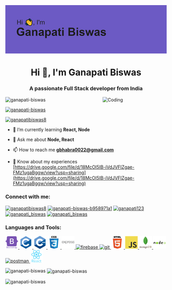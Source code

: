 [![MasterHead](https://raw.githubusercontent.com/Ganapati-Biswas/Ganapati-Biswas/main/header.png)](https://github.com/Ganapati-Biswas)
<h1 align="center">Hi 👋, I'm Ganapati Biswas</h1>
<h3 align="center">A passionate Full Stack developer from India</h3>
<img align="right" alt="Coding" width="200" src="https://camo.githubusercontent.com/c1dcb74cc1c1835b1d716f5051499a2814c683c806b15f04b0eba492863703e9/68747470733a2f2f63646e2e6472696262626c652e636f6d2f75736572732f3733303730332f73637265656e73686f74732f363538313234332f6176656e746f2e676966">

<p align="left"> <img src="https://komarev.com/ghpvc/?username=ganapati-biswas&label=Profile%20views&color=0e75b6&style=flat" alt="ganapati-biswas" /> </p>

<p align="left"> <a href="https://github.com/ryo-ma/github-profile-trophy"><img src="https://github-profile-trophy.vercel.app/?username=ganapati-biswas" alt="ganapati-biswas" /></a> </p>

<p align="left"> <a href="https://twitter.com/ganapatibiswas8" target="blank"><img src="https://img.shields.io/twitter/follow/ganapatibiswas8?logo=twitter&style=for-the-badge" alt="ganapatibiswas8" /></a> </p>

- 🌱 I’m currently learning **React, Node**

- 💬 Ask me about **Node, React**

- 📫 How to reach me **gbhabra0022@gmail.com**

- 📄 Know about my experiences [https://drive.google.com/file/d/18McOI5IB-iVdJVFIZgae-FMz1ugaBggw/view?usp=sharing](https://drive.google.com/file/d/18McOI5IB-iVdJVFIZgae-FMz1ugaBggw/view?usp=sharing)

<h3 align="left">Connect with me:</h3>
<p align="left">
<a href="https://twitter.com/ganapatibiswas8" target="blank"><img align="center" src="https://raw.githubusercontent.com/rahuldkjain/github-profile-readme-generator/master/src/images/icons/Social/twitter.svg" alt="ganapatibiswas8" height="30" width="40" /></a>
<a href="https://linkedin.com/in/ganapati-biswas-b958971a1" target="blank"><img align="center" src="https://raw.githubusercontent.com/rahuldkjain/github-profile-readme-generator/master/src/images/icons/Social/linked-in-alt.svg" alt="ganapati-biswas-b958971a1" height="30" width="40" /></a>
<a href="https://www.codechef.com/users/ganapati123" target="blank"><img align="center" src="https://cdn.jsdelivr.net/npm/simple-icons@3.1.0/icons/codechef.svg" alt="ganapati123" height="30" width="40" /></a>
<a href="https://codeforces.com/profile/ganapati_biswas" target="blank"><img align="center" src="https://raw.githubusercontent.com/rahuldkjain/github-profile-readme-generator/master/src/images/icons/Social/codeforces.svg" alt="ganapati_biswas" height="30" width="40" /></a>
<a href="https://www.leetcode.com/ganapati_biswas" target="blank"><img align="center" src="https://raw.githubusercontent.com/rahuldkjain/github-profile-readme-generator/master/src/images/icons/Social/leet-code.svg" alt="ganapati_biswas" height="30" width="40" /></a>
</p>

<h3 align="left">Languages and Tools:</h3>
<p align="left"> <a href="https://getbootstrap.com" target="_blank" rel="noreferrer"> <img src="https://raw.githubusercontent.com/devicons/devicon/master/icons/bootstrap/bootstrap-plain-wordmark.svg" alt="bootstrap" width="40" height="40"/> </a> <a href="https://www.cprogramming.com/" target="_blank" rel="noreferrer"> <img src="https://raw.githubusercontent.com/devicons/devicon/master/icons/c/c-original.svg" alt="c" width="40" height="40"/> </a> <a href="https://www.w3schools.com/cpp/" target="_blank" rel="noreferrer"> <img src="https://raw.githubusercontent.com/devicons/devicon/master/icons/cplusplus/cplusplus-original.svg" alt="cplusplus" width="40" height="40"/> </a> <a href="https://www.w3schools.com/css/" target="_blank" rel="noreferrer"> <img src="https://raw.githubusercontent.com/devicons/devicon/master/icons/css3/css3-original-wordmark.svg" alt="css3" width="40" height="40"/> </a> <a href="https://expressjs.com" target="_blank" rel="noreferrer"> <img src="https://raw.githubusercontent.com/devicons/devicon/master/icons/express/express-original-wordmark.svg" alt="express" width="40" height="40"/> </a> <a href="https://firebase.google.com/" target="_blank" rel="noreferrer"> <img src="https://www.vectorlogo.zone/logos/firebase/firebase-icon.svg" alt="firebase" width="40" height="40"/> </a> <a href="https://git-scm.com/" target="_blank" rel="noreferrer"> <img src="https://www.vectorlogo.zone/logos/git-scm/git-scm-icon.svg" alt="git" width="40" height="40"/> </a> <a href="https://www.w3.org/html/" target="_blank" rel="noreferrer"> <img src="https://raw.githubusercontent.com/devicons/devicon/master/icons/html5/html5-original-wordmark.svg" alt="html5" width="40" height="40"/> </a> <a href="https://developer.mozilla.org/en-US/docs/Web/JavaScript" target="_blank" rel="noreferrer"> <img src="https://raw.githubusercontent.com/devicons/devicon/master/icons/javascript/javascript-original.svg" alt="javascript" width="40" height="40"/> </a> <a href="https://www.mongodb.com/" target="_blank" rel="noreferrer"> <img src="https://raw.githubusercontent.com/devicons/devicon/master/icons/mongodb/mongodb-original-wordmark.svg" alt="mongodb" width="40" height="40"/> </a> <a href="https://nodejs.org" target="_blank" rel="noreferrer"> <img src="https://raw.githubusercontent.com/devicons/devicon/master/icons/nodejs/nodejs-original-wordmark.svg" alt="nodejs" width="40" height="40"/> </a> <a href="https://postman.com" target="_blank" rel="noreferrer"> <img src="https://www.vectorlogo.zone/logos/getpostman/getpostman-icon.svg" alt="postman" width="40" height="40"/> </a> <a href="https://reactjs.org/" target="_blank" rel="noreferrer"> <img src="https://raw.githubusercontent.com/devicons/devicon/master/icons/react/react-original-wordmark.svg" alt="react" width="40" height="40"/> </a> </p>

<p><img align="left" src="https://github-readme-stats.vercel.app/api/top-langs?username=ganapati-biswas&show_icons=true&locale=en&layout=compact" alt="ganapati-biswas" /></p>

<p>&nbsp;<img align="center" src="https://github-readme-stats.vercel.app/api?username=ganapati-biswas&show_icons=true&locale=en" alt="ganapati-biswas" /></p>

<p><img align="center" src="https://github-readme-streak-stats.herokuapp.com/?user=ganapati-biswas&" alt="ganapati-biswas" /></p>
